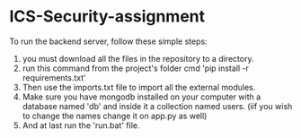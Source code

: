 # ICS-Security-assignment

 To run the backend server, follow these simple steps:
1) you must download all the files in the repository to a directory.
2) run this command from the project's folder cmd 'pip install -r requirements.txt'
3) Then use the imports.txt file to import all the external modules.
4) Make sure you have mongodb installed on your computer with a database named 'db' and inside it a collection named users. (iif you wish to change the names change it on app.py as well)
5) And at last run the 'run.bat' file.
